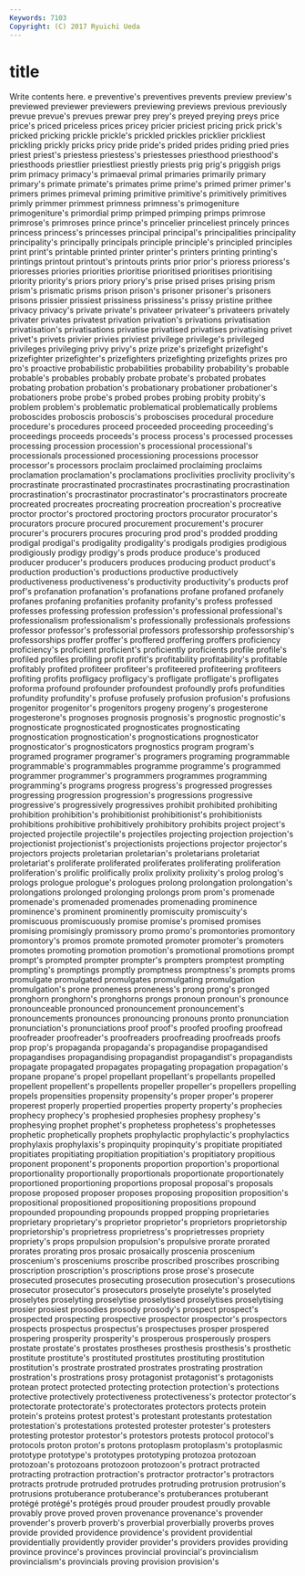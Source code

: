 ```yaml
---
Keywords: 7103 
Copyright: (C) 2017 Ryuichi Ueda
---
```


# title

Write contents here.
e preventive's preventives prevents preview preview's
previewed previewer previewers previewing previews previous previously prevue prevue's prevues
prewar prey prey's preyed preying preys price price's priced priceless
prices pricey pricier priciest pricing prick prick's pricked pricking prickle
prickle's prickled prickles pricklier prickliest prickling prickly pricks pricy pride
pride's prided prides priding pried pries priest priest's priestess priestess's
priestesses priesthood priesthood's priesthoods priestlier priestliest priestly priests prig prig's
priggish prigs prim primacy primacy's primaeval primal primaries primarily primary
primary's primate primate's primates prime prime's primed primer primer's primers
primes primeval priming primitive primitive's primitively primitives primly primmer primmest
primness primness's primogeniture primogeniture's primordial primp primped primping primps primrose
primrose's primroses prince prince's princelier princeliest princely princes princess princess's
princesses principal principal's principalities principality principality's principally principals principle principle's
principled principles print print's printable printed printer printer's printers printing
printing's printings printout printout's printouts prints prior prior's prioress prioress's
prioresses priories priorities prioritise prioritised prioritises prioritising priority priority's priors
priory priory's prise prised prises prising prism prism's prismatic prisms
prison prison's prisoner prisoner's prisoners prisons prissier prissiest prissiness prissiness's
prissy pristine prithee privacy privacy's private private's privateer privateer's privateers
privately privater privates privatest privation privation's privations privatisation privatisation's privatisations
privatise privatised privatises privatising privet privet's privets privier privies priviest
privilege privilege's privileged privileges privileging privy privy's prize prize's prizefight
prizefight's prizefighter prizefighter's prizefighters prizefighting prizefights prizes pro pro's proactive
probabilistic probabilities probability probability's probable probable's probables probably probate probate's
probated probates probating probation probation's probationary probationer probationer's probationers probe
probe's probed probes probing probity probity's problem problem's problematic problematical
problematically problems proboscides proboscis proboscis's proboscises procedural procedure procedure's procedures
proceed proceeded proceeding proceeding's proceedings proceeds proceeds's process process's processed
processes processing procession procession's processional processional's processionals processioned processioning processions
processor processor's processors proclaim proclaimed proclaiming proclaims proclamation proclamation's proclamations
proclivities proclivity proclivity's procrastinate procrastinated procrastinates procrastinating procrastination procrastination's procrastinator
procrastinator's procrastinators procreate procreated procreates procreating procreation procreation's procreative proctor
proctor's proctored proctoring proctors procurator procurator's procurators procure procured procurement
procurement's procurer procurer's procurers procures procuring prod prod's prodded prodding
prodigal prodigal's prodigality prodigality's prodigals prodigies prodigious prodigiously prodigy prodigy's
prods produce produce's produced producer producer's producers produces producing product
product's production production's productions productive productively productiveness productiveness's productivity productivity's
products prof prof's profanation profanation's profanations profane profaned profanely profanes
profaning profanities profanity profanity's profess professed professes professing profession profession's
professional professional's professionalism professionalism's professionally professionals professions professor professor's professorial
professors professorship professorship's professorships proffer proffer's proffered proffering proffers proficiency
proficiency's proficient proficient's proficiently proficients profile profile's profiled profiles profiling
profit profit's profitability profitability's profitable profitably profited profiteer profiteer's profiteered
profiteering profiteers profiting profits profligacy profligacy's profligate profligate's profligates proforma
profound profounder profoundest profoundly profs profundities profundity profundity's profuse profusely
profusion profusion's profusions progenitor progenitor's progenitors progeny progeny's progesterone progesterone's
prognoses prognosis prognosis's prognostic prognostic's prognosticate prognosticated prognosticates prognosticating prognostication
prognostication's prognostications prognosticator prognosticator's prognosticators prognostics program program's programed programer
programer's programers programing programmable programmable's programmables programme programme's programmed programmer
programmer's programmers programmes programming programming's programs progress progress's progressed progresses
progressing progression progression's progressions progressive progressive's progressively progressives prohibit prohibited
prohibiting prohibition prohibition's prohibitionist prohibitionist's prohibitionists prohibitions prohibitive prohibitively prohibitory
prohibits project project's projected projectile projectile's projectiles projecting projection projection's
projectionist projectionist's projectionists projections projector projector's projectors projects proletarian proletarian's
proletarians proletariat proletariat's proliferate proliferated proliferates proliferating proliferation proliferation's prolific
prolifically prolix prolixity prolixity's prolog prolog's prologs prologue prologue's prologues
prolong prolongation prolongation's prolongations prolonged prolonging prolongs prom prom's promenade
promenade's promenaded promenades promenading prominence prominence's prominent prominently promiscuity promiscuity's
promiscuous promiscuously promise promise's promised promises promising promisingly promissory promo
promo's promontories promontory promontory's promos promote promoted promoter promoter's promoters
promotes promoting promotion promotion's promotional promotions prompt prompt's prompted prompter
prompter's prompters promptest prompting prompting's promptings promptly promptness promptness's prompts
proms promulgate promulgated promulgates promulgating promulgation promulgation's prone proneness proneness's
prong prong's pronged pronghorn pronghorn's pronghorns prongs pronoun pronoun's pronounce
pronounceable pronounced pronouncement pronouncement's pronouncements pronounces pronouncing pronouns pronto pronunciation
pronunciation's pronunciations proof proof's proofed proofing proofread proofreader proofreader's proofreaders
proofreading proofreads proofs prop prop's propaganda propaganda's propagandise propagandised propagandises
propagandising propagandist propagandist's propagandists propagate propagated propagates propagating propagation propagation's
propane propane's propel propellant propellant's propellants propelled propellent propellent's propellents
propeller propeller's propellers propelling propels propensities propensity propensity's proper proper's
properer properest properly propertied properties property property's prophecies prophecy prophecy's
prophesied prophesies prophesy prophesy's prophesying prophet prophet's prophetess prophetess's prophetesses
prophetic prophetically prophets prophylactic prophylactic's prophylactics prophylaxis prophylaxis's propinquity propinquity's
propitiate propitiated propitiates propitiating propitiation propitiation's propitiatory propitious proponent proponent's
proponents proportion proportion's proportional proportionality proportionally proportionals proportionate proportionately proportioned
proportioning proportions proposal proposal's proposals propose proposed proposer proposes proposing
proposition proposition's propositional propositioned propositioning propositions propound propounded propounding propounds
propped propping proprietaries proprietary proprietary's proprietor proprietor's proprietors proprietorship proprietorship's
proprietress proprietress's proprietresses propriety propriety's props propulsion propulsion's propulsive prorate
prorated prorates prorating pros prosaic prosaically proscenia proscenium proscenium's prosceniums
proscribe proscribed proscribes proscribing proscription proscription's proscriptions prose prose's prosecute
prosecuted prosecutes prosecuting prosecution prosecution's prosecutions prosecutor prosecutor's prosecutors proselyte
proselyte's proselyted proselytes proselyting proselytise proselytised proselytises proselytising prosier prosiest
prosodies prosody prosody's prospect prospect's prospected prospecting prospective prospector prospector's
prospectors prospects prospectus prospectus's prospectuses prosper prospered prospering prosperity prosperity's
prosperous prosperously prospers prostate prostate's prostates prostheses prosthesis prosthesis's prosthetic
prostitute prostitute's prostituted prostitutes prostituting prostitution prostitution's prostrate prostrated prostrates
prostrating prostration prostration's prostrations prosy protagonist protagonist's protagonists protean protect
protected protecting protection protection's protections protective protectively protectiveness protectiveness's protector
protector's protectorate protectorate's protectorates protectors protects protein protein's proteins protest
protest's protestant protestants protestation protestation's protestations protested protester protester's protesters
protesting protestor protestor's protestors protests protocol protocol's protocols proton proton's
protons protoplasm protoplasm's protoplasmic prototype prototype's prototypes prototyping protozoa protozoan
protozoan's protozoans protozoon protozoon's protract protracted protracting protraction protraction's protractor
protractor's protractors protracts protrude protruded protrudes protruding protrusion protrusion's protrusions
protuberance protuberance's protuberances protuberant protégé protégé's protégés proud prouder proudest
proudly provable provably prove proved proven provenance provenance's provender provender's
proverb proverb's proverbial proverbially proverbs proves provide provided providence providence's
provident providential providentially providently provider provider's providers provides providing province
province's provinces provincial provincial's provincialism provincialism's provincials proving provision provision's
